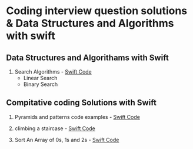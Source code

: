 # Coding interview question solutions & Data Structures and Algorithms with swift

## Data Structures and Algorithams with Swift
1. Search Algorithms - [Swift Code](https://github.com/RajeshkumarGA/Compitative-coding-and-DS-algorithms-with-Swift-/blob/main/Searching%20Algorithams%20.playground/Contents.swift)
       <ul>
              <li> Linear Search</li>
              <li> Binary Search</li>
       </ul>



## Compitative coding Solutions with Swift

1. Pyramids and patterns code examples - [Swift Code](https://github.com/RajeshkumarGA/Compitative-coding-and-DS-algorithms-with-Swift-/blob/main/Pyramids%20and%20Pattrens.playground/Contents.swift)

2. climbing a staircase - [Swift Code](https://github.com/RajeshkumarGA/Compitative-coding-and-DS-algorithms-with-Swift-/blob/main/climbing%20a%20staircase.playground/Contents.swift)

3. Sort An Array of 0s, 1s and 2s - [Swift Code](https://github.com/RajeshkumarGA/Compitative-coding-and-DS-algorithms-with-Swift-/blob/main/%20Sort%20An%20Array%20of%200s%2C%201s%20and%202s.playground/Contents.swift)


